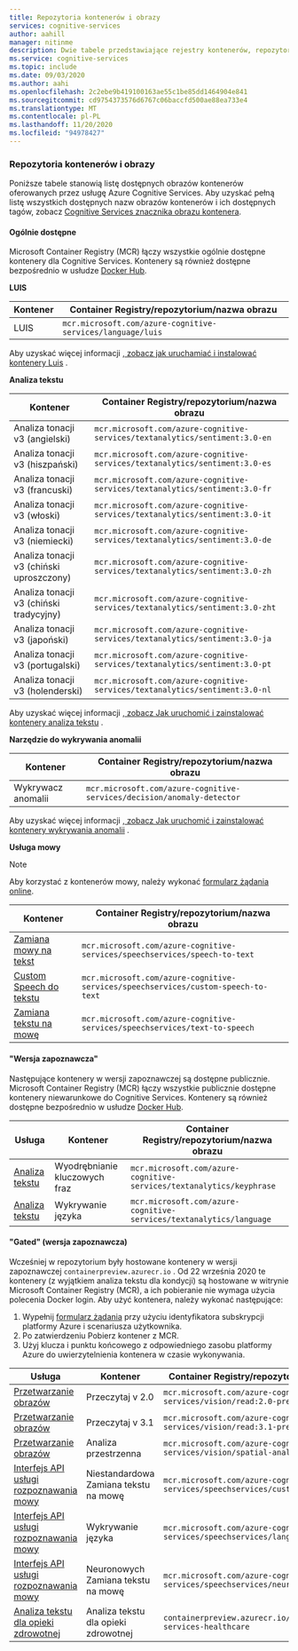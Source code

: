 ```yaml
---
title: Repozytoria kontenerów i obrazy
services: cognitive-services
author: aahill
manager: nitinme
description: Dwie tabele przedstawiające rejestry kontenerów, repozytoria i nazwy obrazów dla wszystkich ofert usług poznawczych.
ms.service: cognitive-services
ms.topic: include
ms.date: 09/03/2020
ms.author: aahi
ms.openlocfilehash: 2c2ebe9b419100163ae55c1be85dd1464904e841
ms.sourcegitcommit: cd9754373576d6767c06baccfd500ae88ea733e4
ms.translationtype: MT
ms.contentlocale: pl-PL
ms.lasthandoff: 11/20/2020
ms.locfileid: "94978427"
---
```

### <a name="container-repositories-and-images"></a>Repozytoria kontenerów i obrazy

Poniższe tabele stanowią listę dostępnych obrazów kontenerów oferowanych przez usługę Azure Cognitive Services. Aby uzyskać pełną listę wszystkich dostępnych nazw obrazów kontenerów i ich dostępnych tagów, zobacz [Cognitive Services znacznika obrazu kontenera](../container-image-tags.md). 

#### <a name="generally-available"></a>Ogólnie dostępne 

Microsoft Container Registry (MCR) łączy wszystkie ogólnie dostępne kontenery dla Cognitive Services. Kontenery są również dostępne bezpośrednio w usłudze [Docker Hub](https://hub.docker.com/_/microsoft-azure-cognitive-services).

**LUIS**

| Kontener | Container Registry/repozytorium/nazwa obrazu |
|--|--|
| LUIS | `mcr.microsoft.com/azure-cognitive-services/language/luis` |

Aby uzyskać więcej informacji [, zobacz jak uruchamiać i instalować kontenery Luis](../../LUIS/luis-container-howto.md) .

**Analiza tekstu**

| Kontener | Container Registry/repozytorium/nazwa obrazu |
|--|--|
| Analiza tonacji v3 (angielski) | `mcr.microsoft.com/azure-cognitive-services/textanalytics/sentiment:3.0-en` |
| Analiza tonacji v3 (hiszpański) | `mcr.microsoft.com/azure-cognitive-services/textanalytics/sentiment:3.0-es` |
| Analiza tonacji v3 (francuski) | `mcr.microsoft.com/azure-cognitive-services/textanalytics/sentiment:3.0-fr` |
| Analiza tonacji v3 (włoski) | `mcr.microsoft.com/azure-cognitive-services/textanalytics/sentiment:3.0-it` |
| Analiza tonacji v3 (niemiecki) | `mcr.microsoft.com/azure-cognitive-services/textanalytics/sentiment:3.0-de` |
| Analiza tonacji v3 (chiński uproszczony) | `mcr.microsoft.com/azure-cognitive-services/textanalytics/sentiment:3.0-zh` |
| Analiza tonacji v3 (chiński tradycyjny) | `mcr.microsoft.com/azure-cognitive-services/textanalytics/sentiment:3.0-zht` |
| Analiza tonacji v3 (japoński) | `mcr.microsoft.com/azure-cognitive-services/textanalytics/sentiment:3.0-ja` |
| Analiza tonacji v3 (portugalski) | `mcr.microsoft.com/azure-cognitive-services/textanalytics/sentiment:3.0-pt` |
| Analiza tonacji v3 (holenderski) | `mcr.microsoft.com/azure-cognitive-services/textanalytics/sentiment:3.0-nl` |

Aby uzyskać więcej informacji [, zobacz Jak uruchomić i zainstalować kontenery analiza tekstu](../../text-analytics/how-tos/text-analytics-how-to-install-containers.md) .

**Narzędzie do wykrywania anomalii** 

| Kontener | Container Registry/repozytorium/nazwa obrazu |
|--|--|
| Wykrywacz anomalii | `mcr.microsoft.com/azure-cognitive-services/decision/anomaly-detector` |

Aby uzyskać więcej informacji [, zobacz Jak uruchomić i zainstalować kontenery wykrywania anomalii](../../anomaly-detector/anomaly-detector-container-howto.md) .

**Usługa mowy**

> [!NOTE]
> Aby korzystać z kontenerów mowy, należy wykonać [formularz żądania online](https://aka.ms/csgate).

| Kontener | Container Registry/repozytorium/nazwa obrazu |
|--|--|
| [Zamiana mowy na tekst](../../speech-service/speech-container-howto.md?tab=stt) | `mcr.microsoft.com/azure-cognitive-services/speechservices/speech-to-text` |
| [Custom Speech do tekstu](../../speech-service/speech-container-howto.md?tab=cstt) | `mcr.microsoft.com/azure-cognitive-services/speechservices/custom-speech-to-text` |
| [Zamiana tekstu na mowę](../../speech-service/speech-container-howto.md?tab=tts) | `mcr.microsoft.com/azure-cognitive-services/speechservices/text-to-speech` |

#### <a name="ungated-preview"></a>"Wersja zapoznawcza" 

Następujące kontenery w wersji zapoznawczej są dostępne publicznie. Microsoft Container Registry (MCR) łączy wszystkie publicznie dostępne kontenery niewarunkowe do Cognitive Services. Kontenery są również dostępne bezpośrednio w usłudze [Docker Hub](https://hub.docker.com/_/microsoft-azure-cognitive-services).

| Usługa | Kontener | Container Registry/repozytorium/nazwa obrazu |
|--|--|--|
| [Analiza tekstu](../../text-analytics/how-tos/text-analytics-how-to-install-containers.md) | Wyodrębnianie kluczowych fraz | `mcr.microsoft.com/azure-cognitive-services/textanalytics/keyphrase` |
| [Analiza tekstu](../../text-analytics/how-tos/text-analytics-how-to-install-containers.md) | Wykrywanie języka | `mcr.microsoft.com/azure-cognitive-services/textanalytics/language` |


#### <a name="gated-preview"></a>"Gated" (wersja zapoznawcza)

Wcześniej w repozytorium były hostowane kontenery w wersji zapoznawczej `containerpreview.azurecr.io` . Od 22 września 2020 te kontenery (z wyjątkiem analiza tekstu dla kondycji) są hostowane w witrynie Microsoft Container Registry (MCR), a ich pobieranie nie wymaga użycia polecenia Docker login. Aby użyć kontenera, należy wykonać następujące:

1. Wypełnij [formularz żądania](https://aka.ms/csgate) przy użyciu identyfikatora subskrypcji platformy Azure i scenariusza użytkownika. 
2. Po zatwierdzeniu Pobierz kontener z MCR. 
3. Użyj klucza i punktu końcowego z odpowiedniego zasobu platformy Azure do uwierzytelnienia kontenera w czasie wykonywania. 

| Usługa | Kontener | Container Registry/repozytorium/nazwa obrazu |
|--|--|--|
| [Przetwarzanie obrazów](../../Computer-vision/computer-vision-how-to-install-containers.md) | Przeczytaj v 2.0 | `mcr.microsoft.com/azure-cognitive-services/vision/read:2.0-preview` |
| [Przetwarzanie obrazów](../../Computer-vision/computer-vision-how-to-install-containers.md) | Przeczytaj v 3.1 | `mcr.microsoft.com/azure-cognitive-services/vision/read:3.1-preview` |
| [Przetwarzanie obrazów](../../computer-vision/spatial-analysis-container.md) | Analiza przestrzenna | `mcr.microsoft.com/azure-cognitive-services/vision/spatial-analysis` |
| [Interfejs API usługi rozpoznawania mowy](../../speech-service/speech-container-howto.md?tab=ctts) | Niestandardowa Zamiana tekstu na mowę | `mcr.microsoft.com/azure-cognitive-services/speechservices/custom-text-to-speech` |
| [Interfejs API usługi rozpoznawania mowy](../../speech-service/speech-container-howto.md?tab=lid) | Wykrywanie języka | `mcr.microsoft.com/azure-cognitive-services/speechservices/language-detection` |
| [Interfejs API usługi rozpoznawania mowy](../../speech-service/speech-container-howto.md?tab=ntts) | Neuronowych Zamiana tekstu na mowę | `mcr.microsoft.com/azure-cognitive-services/speechservices/neural-text-to-speech` |
| [Analiza tekstu dla opieki zdrowotnej](../../text-analytics/how-tos/text-analytics-how-to-install-containers.md?tabs=health) | Analiza tekstu dla opieki zdrowotnej | `containerpreview.azurecr.io/microsoft/cognitive-services-healthcare` |